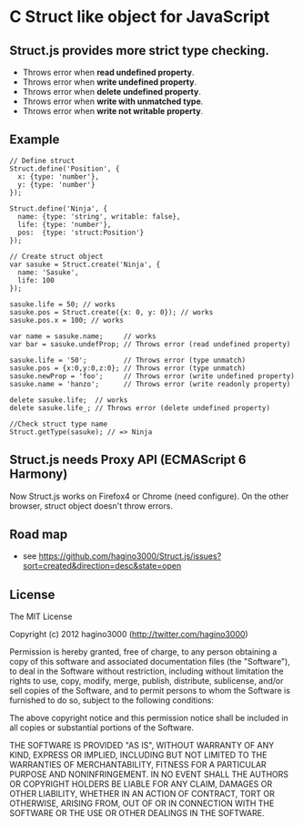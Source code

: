 # C Struct like object for JavaScript

## Struct.js provides more strict type checking.

* Throws error when **read undefined property**.
* Throws error when **write undefined property**.
* Throws error when **delete undefined property**.
* Throws error when **write with unmatched type**.
* Throws error when **write not writable property**.

## Example

    // Define struct
    Struct.define('Position', {
      x: {type: 'number'},
      y: {type: 'number'}
    });

    Struct.define('Ninja', {
      name: {type: 'string', writable: false}, 
      life: {type: 'number'},
      pos:  {type: 'struct:Position'}
    });

    // Create struct object
    var sasuke = Struct.create('Ninja', {
      name: 'Sasuke',
      life: 100
    });

    sasuke.life = 50; // works
    sasuke.pos = Struct.create({x: 0, y: 0}); // works
    sasuke.pos.x = 100; // works

    var name = sasuke.name;     // works
    var bar = sasuke.undefProp; // Throws error (read undefined property)

    sasuke.life = '50';         // Throws error (type unmatch)
    sasuke.pos = {x:0,y:0,z:0}; // Throws error (type unmatch)
    sasuke.newProp = 'foo';     // Throws error (write undefined property)
    sasuke.name = 'hanzo';      // Throws error (write readonly property)

    delete sasuke.life;  // works
    delete sasuke.life_; // Throws error (delete undefined property)

    //Check struct type name
    Struct.getType(sasuke); // => Ninja

## Struct.js needs Proxy API (ECMAScript 6 Harmony)

Now Struct.js works on Firefox4 or Chrome (need configure).
On the other browser, struct object doesn't throw errors.

## Road map
* see https://github.com/hagino3000/Struct.js/issues?sort=created&direction=desc&state=open

## License

The MIT License

Copyright (c) 2012 hagino3000 (http://twitter.com/hagino3000)

Permission is hereby granted, free of charge, to any person obtaining a copy of this software and associated documentation files (the "Software"), to deal in the Software without restriction, including without limitation the rights to use, copy, modify, merge, publish, distribute, sublicense, and/or sell copies of the Software, and to permit persons to whom the Software is furnished to do so, subject to the following conditions:

The above copyright notice and this permission notice shall be included in all copies or substantial portions of the Software.

THE SOFTWARE IS PROVIDED "AS IS", WITHOUT WARRANTY OF ANY KIND, EXPRESS OR IMPLIED, INCLUDING BUT NOT LIMITED TO THE WARRANTIES OF MERCHANTABILITY, FITNESS FOR A PARTICULAR PURPOSE AND NONINFRINGEMENT. IN NO EVENT SHALL THE AUTHORS OR COPYRIGHT HOLDERS BE LIABLE FOR ANY CLAIM, DAMAGES OR OTHER LIABILITY, WHETHER IN AN ACTION OF CONTRACT, TORT OR OTHERWISE, ARISING FROM, OUT OF OR IN CONNECTION WITH THE SOFTWARE OR THE USE OR OTHER DEALINGS IN THE SOFTWARE.
